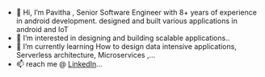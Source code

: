 - 👋 Hi, I’m Pavitha , Senior Software Engineer with 8+ years of experience in android development. designed and built various applications in android and IoT
- 👀 I’m interested in designing and building scalable applications..
- 🌱 I’m currently learning How to design data intensive applications, Serverless architecture, Microservices ,...
- 📫 reach me @ [LinkedIn](https://www.linkedin.com/in/pavithapichaimani25/)...

<!---
pavithapichai/pavithapichai is a ✨ special ✨ repository because its `README.md` (this file) appears on your GitHub profile.
You can click the Preview link to take a look at your changes.
--->
